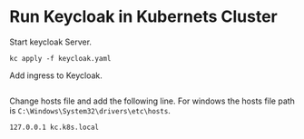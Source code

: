 # Run Keycloak in Kubernets Cluster

Start keycloak Server.

```shell
kc apply -f keycloak.yaml
```

Add ingress to Keycloak.

```shell
```

Change hosts file and add the following line. For windows the hosts file path is `C:\Windows\System32\drivers\etc\hosts`.

```shell
127.0.0.1 kc.k8s.local
```